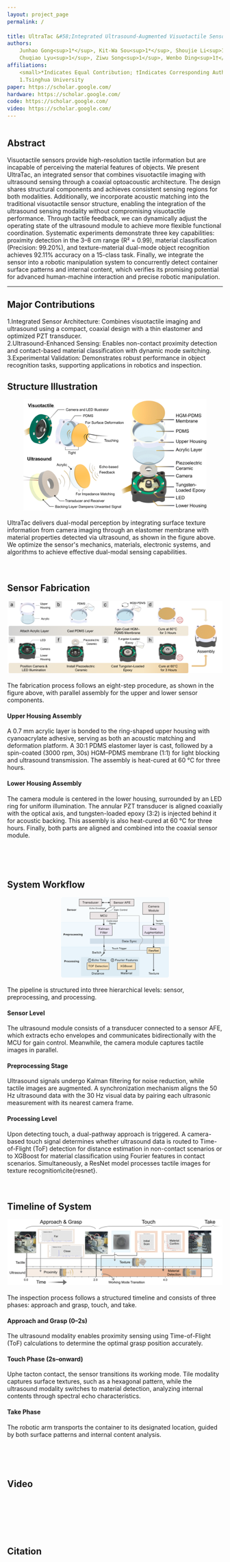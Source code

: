```yaml
---
layout: project_page
permalink: /

title: UltraTac &#58;Integrated Ultrasound-Augmented Visuotactile Sensor for Enhanced Robotic Perception
authors:
    Junhao Gong<sup>1*</sup>, Kit-Wa Sou<sup>1*</sup>, Shoujie Li<sup>1†</sup>, Changqing Guo<sup>1</sup>, Yan Huang<sup>1</sup>,  <br>   
    Chuqiao Lyu<sup>1</sup>, Ziwu Song<sup>1</sup>, Wenbo Ding<sup>1†</sup>  <br> 
affiliations:
    <small>*Indicates Equal Contribution; †Indicates Corresponding Authors.</small> <br> 
    1.Tsinghua University
paper: https://scholar.google.com/
hardware: https://scholar.google.com/ 
code: https://scholar.google.com/
video: https://scholar.google.com/
---
```


<!-- Using HTML to center the abstract -->
<div class="columns is-centered has-text-centered">
    <div class="column is-four-fifths">
        <h2>Abstract</h2>
        <div class="content has-text-justified">
        <!-- <span style="font-size:24px;"> -->
            Visuotactile sensors provide high-resolution tactile information but are incapable of perceiving the material features of objects. We present UltraTac, an integrated sensor that combines visuotactile imaging with ultrasound sensing through a coaxial optoacoustic architecture. The design shares structural components and achieves consistent sensing regions for both modalities. Additionally, we incorporate acoustic matching into the traditional visuotactile sensor structure, enabling the integration of the ultrasound sensing modality without compromising visuotactile performance. Through tactile feedback, we can dynamically adjust the operating state of the ultrasound module to achieve more flexible functional coordination. Systematic experiments demonstrate three key capabilities: proximity detection in the 3–8 cm range (R² = 0.99), material classification (Precision: 99.20%), and texture-material dual-mode object recognition achieves 92.11% accuracy on a 15-class task. Finally, we integrate the sensor into a robotic manipulation system to concurrently detect container surface patterns and internal content, which verifies its promising potential for advanced human-machine interaction and precise robotic manipulation.
        <!-- </span> -->
        </div>
    </div>
</div>

---


## Major Contributions
<!-- <span style="font-size:24px;"> -->
1.Integrated Sensor Architecture: Combines visuotactile imaging and ultrasound using a compact, coaxial design with a thin elastomer and optimized PZT transducer.<br>
2.Ultrasound-Enhanced Sensing: Enables non-contact proximity detection and contact-based material classification with dynamic mode switching.<br>
3.Experimental Validation: Demonstrates robust performance in object recognition tasks, supporting applications in robotics and inspection.<br>
<!-- </span> -->

## Structure Illustration
<div style="text-align: center;">
<img src="/static/image/FigStructure.png" alt="FigStructure" style="width:85%;" />
</div>
<!-- ![Fabrication](/static/image/FigStructure.png){ width=85% } -->
<br>
UltraTac delivers dual-modal perception by integrating surface texture information from camera imaging through an elastomer membrane with material properties detected via ultrasound, as shown in the figure above. We optimize the sensor's mechanics, materials, electronic systems, and algorithms to achieve effective dual-modal sensing capabilities.
<br><br><br>




## Sensor Fabrication
<div style="text-align: center;">
<img src="/static/image/FigureFra.png" alt="FigureFra" style="width:100%;" />
</div>
<br>
The fabrication process follows an eight-step procedure, as shown in the figure above, with parallel assembly for the upper and lower sensor components.

#### Upper Housing Assembly  
A 0.7 mm acrylic layer is bonded to the ring-shaped upper housing with cyanoacrylate adhesive, serving as both an acoustic matching and deformation platform. A 30:1 PDMS elastomer layer is cast, followed by a spin-coated (3000 rpm, 30s) HGM–PDMS membrane (1:1) for light blocking and ultrasound transmission. The assembly is heat-cured at 60 °C for three hours.

#### Lower Housing Assembly  
The camera module is centered in the lower housing, surrounded by an LED ring for uniform illumination. The annular PZT transducer is aligned coaxially with the optical axis, and tungsten-loaded epoxy (3:2) is injected behind it for acoustic backing. This assembly is also heat-cured at 60 °C for three hours. Finally, both parts are aligned and combined into the coaxial sensor module.

<br><br><br>




## System Workflow
<div style="text-align: center;">
<img src="/static/image/FigWorkflow.png" alt="Fabrication" style="width:50%;" />
</div>
<br>
The pipeline is structured into three hierarchical levels: sensor, preprocessing, and processing.

#### Sensor Level  
The ultrasound module consists of a transducer connected to a sensor AFE, which extracts echo envelopes and communicates bidirectionally with the MCU for gain control. Meanwhile, the camera module captures tactile images in parallel.

#### Preprocessing Stage  
Ultrasound signals undergo Kalman filtering for noise reduction, while tactile images are augmented. A synchronization mechanism aligns the 50 Hz ultrasound data with the 30 Hz visual data by pairing each ultrasonic measurement with its nearest camera frame.

#### Processing Level  
Upon detecting touch, a dual-pathway approach is triggered. A camera-based touch signal determines whether ultrasound data is routed to Time-of-Flight (ToF) detection for distance estimation in non-contact scenarios or to XGBoost for material classification using Fourier features in contact scenarios. Simultaneously, a ResNet model processes tactile images for texture recognition\cite{resnet}.
<br><br><br>



## Timeline of System
<div style="text-align: center;">
<img src="/static/image/FigApplication3.png" alt="FigApplication3" style="width:100%;" />
</div>
<br>
The inspection process follows a structured timeline and consists of three phases: approach and grasp, touch, and take.

#### Approach and Grasp (0–2s)  
The ultrasound modality enables proximity sensing using Time-of-Flight (ToF) calculations to determine the optimal grasp position accurately.

#### Touch Phase (2s–onward)  
Uphe tacton contact, the sensor transitions its working mode. Tile modality captures surface textures, such as a hexagonal pattern, while the ultrasound modality switches to material detection, analyzing internal contents through spectral echo characteristics.

#### Take Phase  
The robotic arm transports the container to its designated location, guided by both surface patterns and internal content analysis.

<br><br><br>



## Video
<br><br><br><br><br>

## Citation


<!-- 
@article{turing1936computable,
  title={On computable numbers, with an application to the Entscheidungsproblem},
  author={Turing, Alan Mathison},
  journal={Journal of Mathematics},
  volume={58},
  number={345-363},
  pages={5},
  year={1936}
} -->

<!-- ## Background
The paper "On Computable Numbers, with an Application to the Entscheidungsproblem" was published by Alan Turing in 1936. In this groundbreaking paper, Turing introduced the concept of a universal computing machine, now known as the Turing machine.

## Objective
Turing's main objective in this paper was to investigate the notion of computability and its relation to the Entscheidungsproblem (the decision problem), which is concerned with determining whether a given mathematical statement is provable or not.


## Key Ideas
1. Turing first presented the concept of a "computable number," which refers to a number that can be computed by an algorithm or a definite step-by-step process.
2. He introduced the notion of a Turing machine, an abstract computational device consisting of an infinite tape divided into cells and a read-write head. The machine can read and write symbols on the tape, move the head left or right, and transition between states based on a set of rules.
3. Turing demonstrated that the set of computable numbers is enumerable, meaning it can be listed in a systematic way, even though it is not necessarily countable.
4. He proved the existence of non-computable numbers, which cannot be computed by any Turing machine.
5. Turing showed that the Entscheidungsproblem is undecidable, meaning there is no algorithm that can determine, for any given mathematical statement, whether it is provable or not.

![Turing Machine](/static/image/Turing_machine.png)

*Figure 1: A representation of a Turing Machine. Source: [Wiki](https://en.wikipedia.org/wiki/Turing_machine).*

## Table: Comparison of Computable and Non-Computable Numbers

| Computable Numbers | Non-Computable Numbers |
|-------------------|-----------------------|
| Rational numbers, e.g., 1/2, 3/4 | Transcendental numbers, e.g., π, e |
| Algebraic numbers, e.g., √2, ∛3 | Non-algebraic numbers, e.g., √2 + √3 |
| Numbers with finite decimal representations | Numbers with infinite, non-repeating decimal representations |

He used the concept of a universal Turing machine to prove that the set of computable functions is recursively enumerable, meaning it can be listed by an algorithm.

## Significance
Turing's paper laid the foundation for the theory of computation and had a profound impact on the development of computer science. The Turing machine became a fundamental concept in theoretical computer science, serving as a theoretical model for studying the limits and capabilities of computation. Turing's work also influenced the development of programming languages, algorithms, and the design of modern computers.

## Citation
```
@article{turing1936computable,
  title={On computable numbers, with an application to the Entscheidungsproblem},
  author={Turing, Alan Mathison},
  journal={Journal of Mathematics},
  volume={58},
  number={345-363},
  pages={5},
  year={1936}
}
``` -->

